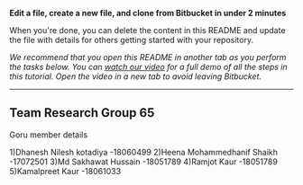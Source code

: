**Edit a file, create a new file, and clone from Bitbucket in under 2 minutes**

When you're done, you can delete the content in this README and update the file with details for others getting started with your repository.

*We recommend that you open this README in another tab as you perform the tasks below. You can [watch our video](https://youtu.be/0ocf7u76WSo) for a full demo of all the steps in this tutorial. Open the video in a new tab to avoid leaving Bitbucket.*

---

## Team Research Group 65
Goru member details

1)Dhanesh Nilesh kotadiya    -18060499
2)Heena Mohammedhanif Shaikh -17072501 
3)Md Sakhawat Hussain        -18051789
4)Ramjot Kaur                -18051789
5)Kamalpreet Kaur            -18061033
